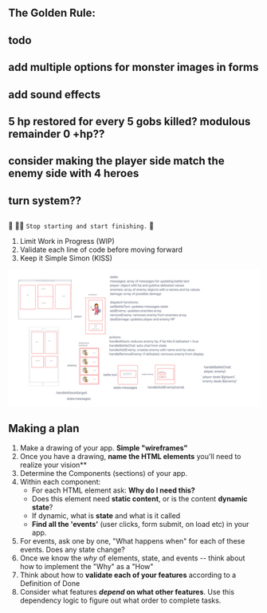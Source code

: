 ## The Golden Rule:

## todo

## add multiple options for monster images in forms

## add sound effects

## 5 hp restored for every 5 gobs killed? modulous remainder 0 +hp??

## consider making the player side match the enemy side with 4 heroes

## turn system??

##

🦸 🦸‍♂️ `Stop starting and start finishing.` 🏁

1. Limit Work in Progress (WIP)
1. Validate each line of code before moving forward
1. Keep it Simple Simon (KISS)

<img src='wireframe.png'>

## Making a plan

1. Make a drawing of your app. **Simple "wireframes"**
1. Once you have a drawing, **name the HTML elements** you'll need to realize your vision\*\*
1. Determine the Components (sections) of your app.
1. Within each component:
    - For each HTML element ask: **Why do I need this?**
    - Does this element need **static content**, or is the content **dynamic state**?
    - If dynamic, what is **state** and what is it called
    - **Find all the 'events'** (user clicks, form submit, on load etc) in your app.
1. For events, ask one by one, "What happens when" for each of these events. Does any state change?
1. Once we know the _why_ of elements, state, and events -- think about how to implement the "Why" as a "How"
1. Think about how to **validate each of your features** according to a Definition of Done
1. Consider what features **_depend_ on what other features**. Use this dependency logic to figure out what order to complete tasks.
